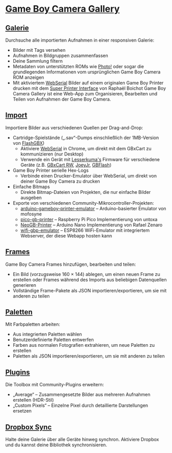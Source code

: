 # [Game Boy Camera Gallery](https://github.com/HerrZatacke/gb-printer-web)

## [Galerie](/gallery)
Durchsuche alle importierten Aufnahmen in einer responsiven Galerie:
- Bilder mit Tags versehen
- Aufnahmen in Bildgruppen zusammenfassen
- Deine Sammlung filtern
- Metadaten von unterstützten ROMs wie [Photo!](https://github.com/untoxa/gb-photo) oder sogar die grundlegenden Informationen vom ursprünglichen Game Boy Camera ROM anzeigen
- Mit aktiviertem [WebSerial](/webusb) Bilder auf einem originalen Game Boy Printer drucken mit dem [Super Printer Interface](https://github.com/Raphael-Boichot/Yet-another-PC-to-Game-Boy-Printer-interface/) von Raphaël Boichot
Game Boy Camera Gallery ist eine Web-App zum Organisieren, Bearbeiten und Teilen von Aufnahmen der Game Boy Camera.

## [Import](/import)
Importiere Bilder aus verschiedenen Quellen per Drag-and-Drop:
- Cartridge-Spielstände („.sav“-Dumps einschließlich der 1MB-Version von [FlashGBX](https://github.com/lesserkuma/FlashGBX))
  - Aktiviere [WebSerial](/webusb) in Chrome, um direkt mit dem GBxCart zu kommunizieren (nur Desktop)
  - Verwende ein Gerät mit [Lesserkuma's](https://github.com/lesserkuma) Firmware für verschiedene Geräte (z.B. [GBxCart RW](https://www.gbxcart.com/), [JoeyJr](https://bennvenn.myshopify.com/products/usb-gb-c-cart-dumper-the-joey-jr), [GBFlash](https://github.com/simonkwng/GBFlash))
- Game Boy Printer serielle Hex-Logs
  - Verbinde einen Drucker-Emulator über WebSerial, um direkt von deiner Game Boy Camera zu drucken
- Einfache Bitmaps
  - Direkte Bitmap-Dateien von Projekten, die nur einfache Bilder ausgeben
- Exporte von verschiedenen Community-Mikrocontroller-Projekten:
  - [arduino-gameboy-printer-emulator](https://github.com/mofosyne/arduino-gameboy-printer-emulator) – Arduino-basierter Emulator von mofosyne
  - [pico-gb-printer](https://github.com/untoxa/pico-gb-printer/) – Raspberry Pi Pico Implementierung von untoxa
  - [NeoGB-Printer](https://github.com/zenaror/NeoGB-Printer) – Arduino Nano Implementierung von Rafael Zenaro
  - [wifi-gbp-emulator](https://github.com/HerrZatacke/wifi-gbp-emulator) – ESP8266 WiFi-Emulator mit integriertem Webserver, der diese Webapp hosten kann

## [Frames](/frames)
Game Boy Camera Frames hinzufügen, bearbeiten und teilen:
- Ein Bild (vorzugsweise 160 × 144) ablegen, um einen neuen Frame zu erstellen oder Frames während des Imports aus beliebigen Datenquellen generieren
- Vollständige Frame-Pakete als JSON importieren/exportieren, um sie mit anderen zu teilen

## [Paletten](/palettes)
Mit Farbpaletten arbeiten:
- Aus integrierten Paletten wählen
- Benutzerdefinierte Paletten entwerfen
- Farben aus normalen Fotografien extrahieren, um neue Paletten zu erstellen
- Paletten als JSON importieren/exportieren, um sie mit anderen zu teilen

## [Plugins](/settings/plugins)
Die Toolbox mit Community-Plugins erweitern:
- „Average“ – Zusammengesetzte Bilder aus mehreren Aufnahmen erstellen (HDR-Stil)
- „Custom Pixels“ – Einzelne Pixel durch detaillierte Darstellungen ersetzen

## [Dropbox Sync](/settings/dropbox)
Halte deine Galerie über alle Geräte hinweg synchron. Aktiviere Dropbox und du kannst deine Bibliothek synchronisieren.
